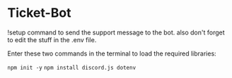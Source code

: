 # Ticket-Bot

!setup command to send the support message to the bot.
also don't forget to edit the stuff in the .env file.

Enter these two commands in the terminal to load the required  libraries:

`npm init -y`
`npm install discord.js dotenv`
